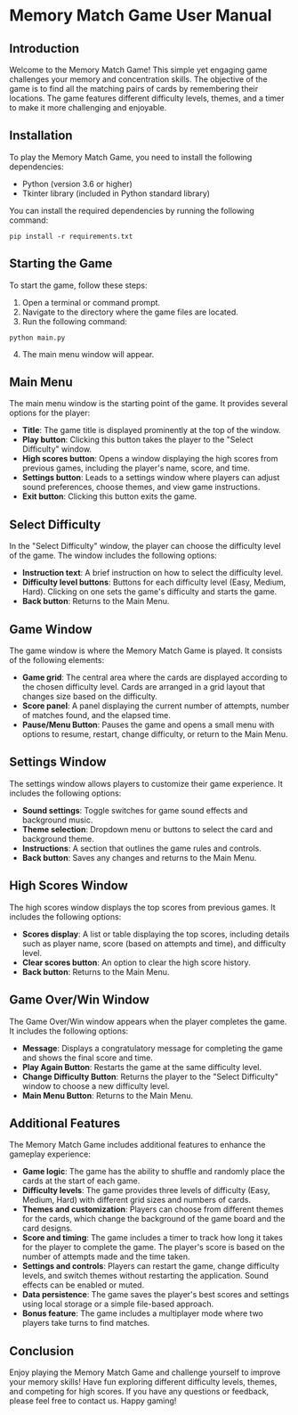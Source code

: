 # Memory Match Game User Manual

## Introduction

Welcome to the Memory Match Game! This simple yet engaging game challenges your memory and concentration skills. The objective of the game is to find all the matching pairs of cards by remembering their locations. The game features different difficulty levels, themes, and a timer to make it more challenging and enjoyable.

## Installation

To play the Memory Match Game, you need to install the following dependencies:

- Python (version 3.6 or higher)
- Tkinter library (included in Python standard library)

You can install the required dependencies by running the following command:

```
pip install -r requirements.txt
```

## Starting the Game

To start the game, follow these steps:

1. Open a terminal or command prompt.
2. Navigate to the directory where the game files are located.
3. Run the following command:

```
python main.py
```

4. The main menu window will appear.

## Main Menu

The main menu window is the starting point of the game. It provides several options for the player:

- **Title**: The game title is displayed prominently at the top of the window.
- **Play button**: Clicking this button takes the player to the "Select Difficulty" window.
- **High scores button**: Opens a window displaying the high scores from previous games, including the player's name, score, and time.
- **Settings button**: Leads to a settings window where players can adjust sound preferences, choose themes, and view game instructions.
- **Exit button**: Clicking this button exits the game.

## Select Difficulty

In the "Select Difficulty" window, the player can choose the difficulty level of the game. The window includes the following options:

- **Instruction text**: A brief instruction on how to select the difficulty level.
- **Difficulty level buttons**: Buttons for each difficulty level (Easy, Medium, Hard). Clicking on one sets the game's difficulty and starts the game.
- **Back button**: Returns to the Main Menu.

## Game Window

The game window is where the Memory Match Game is played. It consists of the following elements:

- **Game grid**: The central area where the cards are displayed according to the chosen difficulty level. Cards are arranged in a grid layout that changes size based on the difficulty.
- **Score panel**: A panel displaying the current number of attempts, number of matches found, and the elapsed time.
- **Pause/Menu Button**: Pauses the game and opens a small menu with options to resume, restart, change difficulty, or return to the Main Menu.

## Settings Window

The settings window allows players to customize their game experience. It includes the following options:

- **Sound settings**: Toggle switches for game sound effects and background music.
- **Theme selection**: Dropdown menu or buttons to select the card and background theme.
- **Instructions**: A section that outlines the game rules and controls.
- **Back button**: Saves any changes and returns to the Main Menu.

## High Scores Window

The high scores window displays the top scores from previous games. It includes the following options:

- **Scores display**: A list or table displaying the top scores, including details such as player name, score (based on attempts and time), and difficulty level.
- **Clear scores button**: An option to clear the high score history.
- **Back button**: Returns to the Main Menu.

## Game Over/Win Window

The Game Over/Win window appears when the player completes the game. It includes the following options:

- **Message**: Displays a congratulatory message for completing the game and shows the final score and time.
- **Play Again Button**: Restarts the game at the same difficulty level.
- **Change Difficulty Button**: Returns the player to the "Select Difficulty" window to choose a new difficulty level.
- **Main Menu Button**: Returns to the Main Menu.

## Additional Features

The Memory Match Game includes additional features to enhance the gameplay experience:

- **Game logic**: The game has the ability to shuffle and randomly place the cards at the start of each game.
- **Difficulty levels**: The game provides three levels of difficulty (Easy, Medium, Hard) with different grid sizes and numbers of cards.
- **Themes and customization**: Players can choose from different themes for the cards, which change the background of the game board and the card designs.
- **Score and timing**: The game includes a timer to track how long it takes for the player to complete the game. The player's score is based on the number of attempts made and the time taken.
- **Settings and controls**: Players can restart the game, change difficulty levels, and switch themes without restarting the application. Sound effects can be enabled or muted.
- **Data persistence**: The game saves the player's best scores and settings using local storage or a simple file-based approach.
- **Bonus feature**: The game includes a multiplayer mode where two players take turns to find matches.

## Conclusion

Enjoy playing the Memory Match Game and challenge yourself to improve your memory skills! Have fun exploring different difficulty levels, themes, and competing for high scores. If you have any questions or feedback, please feel free to contact us. Happy gaming!

```